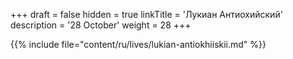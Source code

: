+++
draft = false
hidden = true
linkTitle = 'Лукиан Антиохийский'
description = '28 October'
weight = 28
+++

{{% include file="content/ru/lives/lukian-antiokhiiskii.md" %}}
